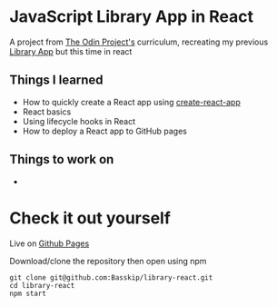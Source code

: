 # JavaScript Library App in React

A project from [The Odin Project's](https://www.theodinproject.com/lessons/frameworks) curriculum, recreating my previous [Library App](https://github.com/Basskip/top-library) but this time in react

## Things I learned
* How to quickly create a React app using [create-react-app](https://create-react-app.dev/)
* React basics
* Using lifecycle hooks in React
* How to deploy a React app to GitHub pages

## Things to work on
* 

# Check it out yourself

Live on [Github Pages](http://basskip.com/library-react)

Download/clone the repository then open using npm

```
git clone git@github.com:Basskip/library-react.git
cd library-react
npm start
```